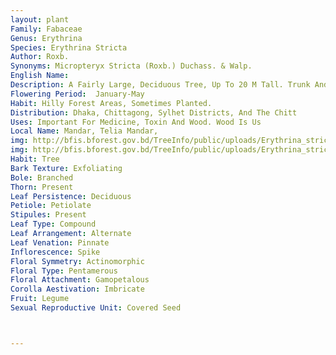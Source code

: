 ```yaml
---
layout: plant
Family: Fabaceae
Genus: Erythrina
Species: Erythrina Stricta
Author: Roxb.
Synonyms: Micropteryx Stricta (Roxb.) Duchass. & Walp.
English Name: 
Description: A Fairly Large, Deciduous Tree, Up To 20 M Tall. Trunk And Branches Armed With Sharp Conical Prickles, Bark Deeply Furrowed, Greenish-yellow Outside, Young Shoots Pubescent, Branches Stout, Glabrous. Leaflets 3, 6-20 Ã— 4-18 Cm, Sometimes Broader Than Long, Rhomboid-orbicular Or Ovate, Lateral Oblique, Entire, Acute To Acuminate, Rather Membranous, Glabrous, Shining Above, Glaucous And Minutely Pubescent Along The Nerves Beneath, Common Petioles 15-22 Cm Long, Terete, Armed, Stipules Falcate, Lateral Nerves 6-8 On Either Side, Lateral Petiolules 8.7-12.5 Mm Long, Thicker Than The Petioles. Racemes 15-23 Cm Long, Horizontal, Crowded At The Ends Of Branchlets, Pubescent When Young, Peduncles 12.5-17.5 Cm Long, C 5 Mm Thick At The Base, Bracts Up To 5 Cm Long, Caducous, Linear Or Subulate, Brown Pubescent. Flowers Coral-red, Showy. Calyx Spathaceous, C 1.2 Cm Long, Deeply Divided, Pubescent In Buds, Standard Petal Scarlet, 4.5-5.5 Ã— 1.8-2.5 Cm, Ovate Or Obovate With Parallel, White Lines Inside, Keel Petals 1.7-2.3 Cm Long, Elliptic, Light Greenish, Wing Petals C 7 Ã— 2 Mm, Minute, Truncate, Reddish. Fruit A Pod, 10-15 Ã— 1-2 Cm, Obscurely Torulose, Spindle-shaped, Sharply Pointed, Glabrous Outside, White Silky Inside, 2-3 Seeded. Seeds C 1.5 Ã— 0.6 Cm, Kidney-shaped, Red.
Flowering Period:  January-May
Habit: Hilly Forest Areas, Sometimes Planted.
Distribution: Dhaka, Chittagong, Sylhet Districts, And The Chitt
Uses: Important For Medicine, Toxin And Wood. Wood Is Us
Local Name: Mandar, Telia Mandar, 
img: http://bfis.bforest.gov.bd/TreeInfo/public/uploads/Erythrina_stricta.jpg
img: http://bfis.bforest.gov.bd/TreeInfo/public/uploads/Erythrina_stricta1.jpg
Habit: Tree
Bark Texture: Exfoliating
Bole: Branched
Thorn: Present
Leaf Persistence: Deciduous
Petiole: Petiolate
Stipules: Present
Leaf Type: Compound
Leaf Arrangement: Alternate
Leaf Venation: Pinnate
Inflorescence: Spike
Floral Symmetry: Actinomorphic
Floral Type: Pentamerous
Floral Attachment: Gamopetalous
Corolla Aestivation: Imbricate
Fruit: Legume
Sexual Reproductive Unit: Covered Seed



---
```


